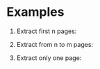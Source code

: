 # Examples

1. Extract first n pages:
   
2. Extract from n to m pages:
   
3. Extract only one page:

